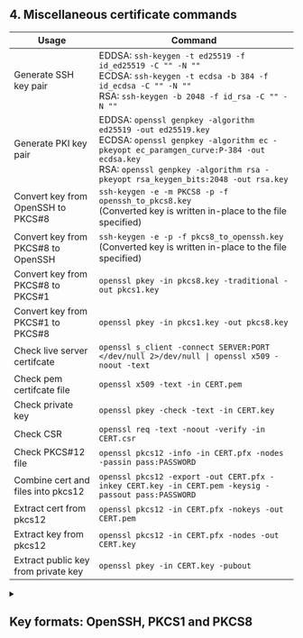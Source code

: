 ## 4. Miscellaneous certificate commands

|Usage|Command|
|---|---|
|Generate SSH key pair|EDDSA: `ssh-keygen -t ed25519 -f id_ed25519 -C "" -N ""`<br>ECDSA: `ssh-keygen -t ecdsa -b 384 -f id_ecdsa -C "" -N ""`<br>RSA: `ssh-keygen -b 2048 -f id_rsa -C "" -N ""`|
|Generate PKI key pair|EDDSA: `openssl genpkey -algorithm ed25519 -out ed25519.key`<br>ECDSA: `openssl genpkey -algorithm ec -pkeyopt ec_paramgen_curve:P-384 -out ecdsa.key`<br>RSA: `openssl genpkey -algorithm rsa -pkeyopt rsa_keygen_bits:2048 -out rsa.key`|
|Convert key from OpenSSH to PKCS#8|`ssh-keygen -e -m PKCS8 -p -f openssh_to_pkcs8.key`<br>(Converted key is written in-place to the file specified)|
|Convert key from PKCS#8 to OpenSSH|`ssh-keygen -e -p -f pkcs8_to_openssh.key`<br>(Converted key is written in-place to the file specified)|
|Convert key from PKCS#8 to PKCS#1|`openssl pkey -in pkcs8.key -traditional -out pkcs1.key`|
|Convert key from PKCS#1 to PKCS#8|`openssl pkey -in pkcs1.key -out pkcs8.key`|
|Check live server certifcate|`openssl s_client -connect SERVER:PORT </dev/null 2>/dev/null \| openssl x509 -noout -text`|
|Check pem certifcate file|`openssl x509 -text -in CERT.pem`|
|Check private key|`openssl pkey -check -text -in CERT.key`|
|Check CSR|`openssl req -text -noout -verify -in CERT.csr`|
|Check PKCS#12 file|`openssl pkcs12 -info -in CERT.pfx -nodes -passin pass:PASSWORD`|
|Combine cert and files into pkcs12|`openssl pkcs12 -export -out CERT.pfx -inkey CERT.key -in CERT.pem -keysig -passout pass:PASSWORD`|
|Extract cert from pkcs12|`openssl pkcs12 -in CERT.pfx -nokeys -out CERT.pem`|
|Extract key from pkcs12|`openssl pkcs12 -in CERT.pfx -nodes -out CERT.key`|
|Extract public key from private key|`openssl pkey -in CERT.key -pubout`|

<details><summary><h2>Key formats: OpenSSH, PKCS1 and PKCS8</h2></summary>

### 1. `ssh-keygen` generates keys in OpenSSH format

#### 1.1. EDDSA:

```console
[root@foxtrot ~]# ssh-keygen -t ed25519 -f id_ed25519 -C "" -N ""
Generating public/private ed25519 key pair.
Your identification has been saved in id_ed25519
Your public key has been saved in id_ed25519.pub
The key fingerprint is:
SHA256:EhP2s+9ycmcdkZPC9n6rH43yWL8h3hblgZfdf0Y1Xi0
The key's randomart image is:
+--[ED25519 256]--+
|      o         .|
|     . o      E.+|
|      o o  .  o+B|
|       o o  +.===|
|      . S  . o.=+|
|       . .    oo*|
|          . .+o=+|
|        o.o +==o+|
|         =.o.o=*+|
+----[SHA256]-----+
[root@foxtrot ~]# cat id_ed25519
-----BEGIN OPENSSH PRIVATE KEY-----
b3BlbnNzaC1rZXktdjEAAAAABG5vbmUAAAAEbm9uZQAAAAAAAAABAAAAMwAAAAtzc2gtZW
QyNTUxOQAAACAFUJkloiDT5MWxXA8E7YCH0hwRMvTYTrura6o8miPkKgAAAIh7jugme47o
JgAAAAtzc2gtZWQyNTUxOQAAACAFUJkloiDT5MWxXA8E7YCH0hwRMvTYTrura6o8miPkKg
AAAEA3Xmaw5GH4AC2HPzgrfo5JS7OMlHbpscEIHuZDWxTP1AVQmSWiINPkxbFcDwTtgIfS
HBEy9NhOu6trqjyaI+QqAAAAAAECAwQF
-----END OPENSSH PRIVATE KEY-----
```

#### 1.2. ECDSA:

```console
[root@foxtrot ~]# ssh-keygen -t ecdsa -b 384 -f id_ecdsa -C "" -N ""
Generating public/private ecdsa key pair.
Your identification has been saved in id_ecdsa
Your public key has been saved in id_ecdsa.pub
The key fingerprint is:
SHA256:rvBwjwu38a+c/mGdA6NTFaealivok0RrW1GBSSq+tVs
The key's randomart image is:
+---[ECDSA 384]---+
|       ..o... .  |
|       .o .  +   |
|    . .  .  o    |
|   . .. .  =     |
|    ....S.O      |
|     o++.+ = .   |
|    =o*+E + +    |
|     O+@ = . .   |
|      O+B+o      |
+----[SHA256]-----+
[root@foxtrot ~]# cat id_ecdsa
-----BEGIN OPENSSH PRIVATE KEY-----
b3BlbnNzaC1rZXktdjEAAAAABG5vbmUAAAAEbm9uZQAAAAAAAAABAAAAiAAAABNlY2RzYS
1zaGEyLW5pc3RwMzg0AAAACG5pc3RwMzg0AAAAYQQJImk1ZwYNIgyzkRSCc4zRix7Rb4jQ
0uhFpCGMHeAK4ebXhtiVCSmmFm85GcDKO27qpf1lqVAToJYGpnotVoLgKI1aL1HznV8kEZ
oSjvrNQlwjETHhv0gBXBsz6v3v/soAAADIX2Wf3l9ln94AAAATZWNkc2Etc2hhMi1uaXN0
cDM4NAAAAAhuaXN0cDM4NAAAAGEECSJpNWcGDSIMs5EUgnOM0Yse0W+I0NLoRaQhjB3gCu
Hm14bYlQkpphZvORnAyjtu6qX9ZalQE6CWBqZ6LVaC4CiNWi9R851fJBGaEo76zUJcIxEx
4b9IAVwbM+r97/7KAAAAMD/rPOIeD836x8wiCmcLxvhNs0GzIgO1oeuXHYCF4zixLjTUv0
UYNvkc48pRG2BhngAAAAA=
-----END OPENSSH PRIVATE KEY-----
```

#### 1.3. RSA:

```console
[root@foxtrot ~]# ssh-keygen -b 2048 -f id_rsa -C "" -N ""
Generating public/private rsa key pair.
Your identification has been saved in id_rsa
Your public key has been saved in id_rsa.pub
The key fingerprint is:
SHA256:rdliSfAWrFzFzx3yAgmFRuue8MlG/clTHIO1ZbM7S2Y
The key's randomart image is:
+---[RSA 2048]----+
|       .o=o.  ..o|
|       .oo+ .o.+o|
|      ..=  +.++o |
|     . * +  +.oo.|
|      + S o  .oE |
|       O B o o+ o|
|        & . =  . |
|       o .   .   |
|                 |
+----[SHA256]-----+
[root@foxtrot ~]# cat id_rsa
-----BEGIN OPENSSH PRIVATE KEY-----
b3BlbnNzaC1rZXktdjEAAAAABG5vbmUAAAAEbm9uZQAAAAAAAAABAAABFwAAAAdzc2gtcn
NhAAAAAwEAAQAAAQEArEDY23VOdThEkUxacpvabTcVqq8tFvZwnxrAgzqPrmq1y8lpKTu4
NfSZdZe38iEODKRSvLED1vZi0DFWcja+SOMSQEJrMc1gLt/JqxDLh9kktt3WFFO95GMdje
JTYK4gmlwW+jSSNNYTPXUJ2CcYsam252TlM3Qf2Q75UXinUkUhkHz0+JLpcFBqVZQt1vyd
z3AAjGsyiBBtZWP+/9979GcyUvr4HbBMNzdKhEzl10p4fGvWdgRhPU90hGBSxcU/vDgevg
geSgbD8Cvw4uaulsaZDXCdRoDGx28lmbfjtrVJtRVP+MicUqzI0D+fPXLFV89XzE9hsENy
ijzsyETo8QAAA7jRSQoZ0UkKGQAAAAdzc2gtcnNhAAABAQCsQNjbdU51OESRTFpym9ptNx
Wqry0W9nCfGsCDOo+uarXLyWkpO7g19Jl1l7fyIQ4MpFK8sQPW9mLQMVZyNr5I4xJAQmsx
zWAu38mrEMuH2SS23dYUU73kYx2N4lNgriCaXBb6NJI01hM9dQnYJxixqbbnZOUzdB/ZDv
lReKdSRSGQfPT4kulwUGpVlC3W/J3PcACMazKIEG1lY/7/33v0ZzJS+vgdsEw3N0qETOXX
Snh8a9Z2BGE9T3SEYFLFxT+8OB6+CB5KBsPwK/Di5q6WxpkNcJ1GgMbHbyWZt+O2tUm1FU
/4yJxSrMjQP589csVXz1fMT2GwQ3KKPOzIROjxAAAAAwEAAQAAAQABAf03nBPC9VrXiuEK
fUPKXAl3/Uyhm+LY8XOzInLZzPUsxywpKGvpjky4C25RP+hO9can2AH7Kw4B5KoAos/OVo
LCTLxhEK/2S9gIYWgMoeSR69GvWBwuLTZfukIteIAhFKnlpplWe3KmUaxM/xFcSu9SoplB
loic3dzJGt0HivTHMkD/9nLIkiaetskA/DBO+itKBJx7Z7w8MI8BR4IlXSywm+RGBBwjfQ
jLCi51BCG0yvOOdC/SEbdg1eWbhT79MLmnsBP2p7eSp7WP2+W3/FAjfUKpZLtKDaHwQQXL
CrvRkx10nGZDsmJRZKls9zWil6TJ0Mb4+xeHFRn2BdvJAAAAgQDJ7bm/cY4f/GfxDvHr2j
tyLfpcaDLf2mmr0g7E3kUSXou9rOExB3Z47J9sgtK7Qf51OgicjTFrRxHZkHENElhSd3mA
64cdM6Yw0sRTeeExRcnF7z1EyGDk/COkLqCw+wpiADlvekKErOuhTCpANH4Gko2dfBIdXm
uWihpzTkUCPwAAAIEA6QZHP9Yg19+Trg8QDlstz2ilwhJolHeG8YLkaiWQ/u8JbfBIo+w6
bcUsB46NlxRwZZEA7wy6qPZHcSZ/qshLJKO3BgZoOmZe1j0drpVMqIax6mbWhnHEk47a5l
5hgr6h9qdHcF3S2088o9rSHCkNbrjb8zRVgiu/3zimJhD7xGkAAACBAL08p9kCswBxjQ2v
/L3fuqWhPhLAyFjIgD5CWJfhys7DBRk09QHQj0mGCr1gjrhnfTyVFU9DZwOaWR6fecYBv2
c8SB1D8i3gw7wcQizka9pPBUJ4d4De2tL4Ztnn2uENFs5Q9zLUSuGU0syGV3MjMc+ItwPx
WXlkhegYmdXOQc9JAAAAAAEC
-----END OPENSSH PRIVATE KEY-----
```

### 2. `openssl` generates keys in PKCS8 format

#### 2.1. EDDSA:

```console
[root@foxtrot ~]# openssl genpkey -algorithm ed25519 -out ed25519_pkcs8.key
[root@foxtrot ~]# cat ed25519_pkcs8.key
-----BEGIN PRIVATE KEY-----
MC4CAQAwBQYDK2VwBCIEIJyWodKqZsYLw/kFFTJAGw8hLg0PW9KMb1IlbZ8QShnG
-----END PRIVATE KEY-----
```

#### 2.2. ECDSA:

```console
[root@foxtrot ~]# openssl genpkey -algorithm ec -pkeyopt ec_paramgen_curve:P-384 -out ecdsa_pkcs8.key
[root@foxtrot ~]# cat ecdsa_pkcs8.key
-----BEGIN PRIVATE KEY-----
MIG2AgEAMBAGByqGSM49AgEGBSuBBAAiBIGeMIGbAgEBBDBbLlWroJ85KnKFfa34
P4k3WtLRzfUV/MbFsQc88Kr1+kvQqhk/kMsBh/3XjVGLJeehZANiAASL2cJukCqs
w4ZYLU8ASlxgCze31Xgh/3LWx+3CziCDyr8IxGt2trOr0Hu4tMri+fySfCITXp8c
6N4AYdfgklBTBA7ujcf/cp00/NpQAXChYc8iHoRMz0Wsi12Zb3LVOjE=
-----END PRIVATE KEY-----
```

#### 2.3. RSA:

```console
[root@foxtrot ~]# openssl genpkey -algorithm rsa -pkeyopt rsa_keygen_bits:2048 -out rsa_pkcs8.key
............+..+.+...........+.+...+.....+.+.....+...+..........+...+...+.........+..+...+..........+........+...+....+...........+++++++++++++++++++++++++++++++++++++++++++++++++++++++++++++++++*..+......+...+..+....+...........+.+...+..+...+.+++++++++++++++++++++++++++++++++++++++++++++++++++++++++++++++++*..+.....+...............+.+......+..+...+....+....................+.+..............+.+...+..............+...............+.+......+........+.......+........+.+.................+.......+..+....+............+..+.......+..............+.+...+......+......+...+..+....+...........+.+...+............+..+......+.+.....+.........+......+..................+.+..+++++++++++++++++++++++++++++++++++++++++++++++++++++++++++++++++
.+..........+...............+......+..+.......+..............................+..+++++++++++++++++++++++++++++++++++++++++++++++++++++++++++++++++*..+...+............+...+....+......+.....+++++++++++++++++++++++++++++++++++++++++++++++++++++++++++++++++*............+...+...+......+...............+......+.........+.+...+..............+......+.........+.+..+...+.+.....+..........+.....+...+......+............+.......+..+......+...................+...+.....+...+....+......+..+.+..+.........................+..+......+....+..+.+............+..+....+.....+.......+.....+.........+...+..........+........+.......+...+++++++++++++++++++++++++++++++++++++++++++++++++++++++++++++++++
[root@foxtrot ~]# cat rsa_pkcs8.key
-----BEGIN PRIVATE KEY-----
MIIEvgIBADANBgkqhkiG9w0BAQEFAASCBKgwggSkAgEAAoIBAQDfm0rVrGvoflMp
IuDcn+RPrnEIDLpTmSUVJdJa2oWbp66RCPkra2bNqrTRfvqCepo8TsNtZwozaimH
mFJp511woGzew/s6oTgolwaWyEdXAKqvRMENe9R/SOpTOm3gWw2MdcE1Gpb1YmG/
J4UH6eSAsvQAcy/93SrsAZGVmwweWSFo9cC2QVCbSR1yNPU45NTEEsO5RSy9MSJJ
4F1yvdygxmhYqj+zMeR7ENFkCzYOR4o2Df3Z2iZWNe0q4JaVSePingC8YJ4u/UXi
n4nfqzEIozv/vLy4TwkiOkHwUAzq4uKFArUCmLDGYTC+4R+OFw8o7v92wBBxNnOr
VQ+yJAIDAgMBAAECggEAANDhG5laU3Mk168DeC8y5KZmBOeAINet7qz3OhvuBgX0
C7CU+ndL3QX5lctCQHg06rrZIf8Q1HagtU9i+1CFGej3YU5uV2XbNJq2MN877tYy
pK0VjPh5RuNXOdcX4meypvVqeH9sDiril9qLopUvn2m+nQwXsr0p3YDi0a7vcKvC
jmQEWn6z0Rs0YikKIIwewZOzZk93r6mbAUX9smfIj2WD0kepDWKVR8mNLt0nXM0p
CFU3I/tAIQRY/u1mYzbfnuhB4OGFoskGYHQ86TUPBUC5gce/JPRsGxwimi3Fug0J
RJvRjieJ+GCR2dOjWzDpzojC0W9Hyol2+v+oAIWGQQKBgQDi5oGWx33FDCP4lsVv
Qgvsuyv7BjXcF2gRyZ1oXa6LArwJ9nFVqN21ViAhZIJYGADA54DA6anrgP8FU13r
duPie4hBfgTPupJqrpAgdduKMHnVnRRlvxUNarK+lBHw9RXYLXRmdWAnbdp3a6NU
tdmGlySTKrnhDQU+6IGAnvix8wKBgQD8SKU4rWd0hOBC5iWBNPoSkSETApI5apii
+19H2aswPU9pTuWE6ChYplfx7IRXvXCPbmanAwnhPLHYaF4WbXz32ZrewGBz5hl6
f92gJLh4BWUlT0UrtXwiwV1OuSCK3lnZyRaK1XRZuOdvfunyBiLGBqGFKuLsTIU4
jAIzbyBjsQKBgQDVjcHWGbhj50NLywvT5UO38Yo5XuT+WwFWDH4cJmAK8e3tKogM
6TySWZcwFpsfMqgy5zClYMbOosBjUM2KuoFNPptFmMgKgz0fL2DzTDnu3CUvSgJS
qP+1ewD0ogQo12NR7aYqcLqpIZmG4EX/ipBLPqHr6UC9cjXHual5VyYWxQKBgQCI
VlX7qDJllL2BSdDw34lZaVbfaB9Pqhysz33xXV+XJTr6JSoCRlgveE3ErtXieL0Q
tlABZ7H6KAvQcK6QHkFPzChWws4dNDeGrP0/YzjRm9DKdelisqRQQAFF3uQISBt0
h6iIBMzpA/UGmyagpdI7BDBbwA58Nuoz4e36j86IMQKBgAO2+j0+XYmWE2RhhLdI
wyfxuPlNf4L6owtEtOz6OedwJleyP0EB5e9JyB8ONNf0VCFzw2B7+7pNCC7Sapbw
y/5uc1pu0jtzlIdjTgDW5DrRoQfjEyDRX1By5FgAtIf/ANDgLRQ4P0N5mZCBDd5W
yCQ1DMtlH6fxeRhSisvWwoxR
-----END PRIVATE KEY-----
```

### 3. `ssh-keygen` can convert keys between OpenSSH and PKCS8 formats

#### 3.1. EDDSA:

> [!Note]
> 
> OpenSSH doesn't currently support reading or writing Ed25519 keys in any format other than the OpenSSH native key format.
> 
> https://bugzilla.mindrot.org/show_bug.cgi?id=3195

- `ssh-keygen -e -m PKCS8 -p -f ed25519_pkcs8.key` does nothing
- `ssh-keygen -e -p -f id_ed25519` throws error: `Failed to load key id_ed25519: invalid format`

Alternatively, the [sshpk](https://www.npmjs.com/package/sshpk) npm package performs this conversion

|Usage|Command|
|---|---|
|Convert key from OpenSSH to PKCS#8|`sshpk-conv -p -t pkcs8 id_eddsa \| tee eddsa.key`|
|Convert key from PKCS#8 to OpenSSH|`sshpk-conv -p -t ssh eddsa_pkcs8.key \| tee id_eddsa`|

#### 3.2. ECDSA:

##### 3.2.1. OpenSSH to PKCS8

```console
[root@foxtrot ~]# mv id_ecdsa ecdsa_pkcs8.key
[root@foxtrot ~]# ssh-keygen -e -m PKCS8 -p -f ecdsa_pkcs8.key
Key has comment ''
Enter new passphrase (empty for no passphrase):
Enter same passphrase again:
Your identification has been saved with the new passphrase.
[root@foxtrot ~]# cat ecdsa_pkcs8.key
-----BEGIN PRIVATE KEY-----
MIG2AgEAMBAGByqGSM49AgEGBSuBBAAiBIGeMIGbAgEBBDA/6zziHg/N+sfMIgpn
C8b4TbNBsyIDtaHrlx2AheM4sS401L9FGDb5HOPKURtgYZ6hZANiAAQJImk1ZwYN
IgyzkRSCc4zRix7Rb4jQ0uhFpCGMHeAK4ebXhtiVCSmmFm85GcDKO27qpf1lqVAT
oJYGpnotVoLgKI1aL1HznV8kEZoSjvrNQlwjETHhv0gBXBsz6v3v/so=
-----END PRIVATE KEY-----
```

##### 3.2.2. PKCS8 to OpenSSH

```console
[root@foxtrot ~]# mv ecdsa_pkcs8.key id_ecdsa
[root@foxtrot ~]# ssh-keygen -e -p -f id_ecdsa
Enter new passphrase (empty for no passphrase):
Enter same passphrase again:
Your identification has been saved with the new passphrase.
[root@foxtrot ~]# cat id_ecdsa
-----BEGIN OPENSSH PRIVATE KEY-----
b3BlbnNzaC1rZXktdjEAAAAABG5vbmUAAAAEbm9uZQAAAAAAAAABAAAAiAAAABNlY2RzYS
1zaGEyLW5pc3RwMzg0AAAACG5pc3RwMzg0AAAAYQQJImk1ZwYNIgyzkRSCc4zRix7Rb4jQ
0uhFpCGMHeAK4ebXhtiVCSmmFm85GcDKO27qpf1lqVAToJYGpnotVoLgKI1aL1HznV8kEZ
oSjvrNQlwjETHhv0gBXBsz6v3v/soAAADIhAXncIQF53AAAAATZWNkc2Etc2hhMi1uaXN0
cDM4NAAAAAhuaXN0cDM4NAAAAGEECSJpNWcGDSIMs5EUgnOM0Yse0W+I0NLoRaQhjB3gCu
Hm14bYlQkpphZvORnAyjtu6qX9ZalQE6CWBqZ6LVaC4CiNWi9R851fJBGaEo76zUJcIxEx
4b9IAVwbM+r97/7KAAAAMD/rPOIeD836x8wiCmcLxvhNs0GzIgO1oeuXHYCF4zixLjTUv0
UYNvkc48pRG2BhngAAAAA=
-----END OPENSSH PRIVATE KEY-----
```

#### 3.3. RSA:

##### 3.3.1. OpenSSH to PKCS8

```console
[root@foxtrot ~]# mv id_rsa rsa_pkcs8.key
[root@foxtrot ~]# ssh-keygen -e -m PKCS8 -p -f rsa_pkcs8.key
Key has comment ''
Enter new passphrase (empty for no passphrase):
Enter same passphrase again:
Your identification has been saved with the new passphrase.
[root@foxtrot ~]# cat rsa_pkcs8.key
-----BEGIN PRIVATE KEY-----
MIIEvQIBADANBgkqhkiG9w0BAQEFAASCBKcwggSjAgEAAoIBAQCsQNjbdU51OESR
TFpym9ptNxWqry0W9nCfGsCDOo+uarXLyWkpO7g19Jl1l7fyIQ4MpFK8sQPW9mLQ
MVZyNr5I4xJAQmsxzWAu38mrEMuH2SS23dYUU73kYx2N4lNgriCaXBb6NJI01hM9
dQnYJxixqbbnZOUzdB/ZDvlReKdSRSGQfPT4kulwUGpVlC3W/J3PcACMazKIEG1l
Y/7/33v0ZzJS+vgdsEw3N0qETOXXSnh8a9Z2BGE9T3SEYFLFxT+8OB6+CB5KBsPw
K/Di5q6WxpkNcJ1GgMbHbyWZt+O2tUm1FU/4yJxSrMjQP589csVXz1fMT2GwQ3KK
POzIROjxAgMBAAECggEAAQH9N5wTwvVa14rhCn1DylwJd/1MoZvi2PFzsyJy2cz1
LMcsKShr6Y5MuAtuUT/oTvXGp9gB+ysOAeSqAKLPzlaCwky8YRCv9kvYCGFoDKHk
kevRr1gcLi02X7pCLXiAIRSp5aaZVntyplGsTP8RXErvUqKZQZaInN3cyRrdB4r0
xzJA//ZyyJImnrbJAPwwTvorSgSce2e8PDCPAUeCJV0ssJvkRgQcI30IywoudQQh
tMrzjnQv0hG3YNXlm4U+/TC5p7AT9qe3kqe1j9vlt/xQI31CqWS7Sg2h8EEFywq7
0ZMddJxmQ7JiUWSpbPc1opekydDG+PsXhxUZ9gXbyQKBgQDpBkc/1iDX35OuDxAO
Wy3PaKXCEmiUd4bxguRqJZD+7wlt8Eij7DptxSwHjo2XFHBlkQDvDLqo9kdxJn+q
yEsko7cGBmg6Zl7WPR2ulUyohrHqZtaGccSTjtrmXmGCvqH2p0dwXdLbTzyj2tIc
KQ1uuNvzNFWCK7/fOKYmEPvEaQKBgQC9PKfZArMAcY0Nr/y937qloT4SwMhYyIA+
QliX4crOwwUZNPUB0I9Jhgq9YI64Z308lRVPQ2cDmlken3nGAb9nPEgdQ/It4MO8
HEIs5GvaTwVCeHeA3trS+GbZ59rhDRbOUPcy1ErhlNLMhldzIzHPiLcD8Vl5ZIXo
GJnVzkHPSQKBgEkfDDqO4c17veavmVU37V8ZMnJ8vk5gV3rvnOdmFGK69ZWHAfRW
S1totNFGPU38PuzQHJ/muagNaAusjgE0Ssgbi3IbjpdMylOl5+uBtAVqBuhMDuMv
TgUTncMOOMEDOuWgRj2PY3woGBo+rxHhG/LzlSly8aYgPlw4dYKab7aJAoGAEBp+
ShhRtUL0duq3/kxwrLGY/62KHwwI5cNtmJctVAUChQ+dnebqmp4egdkarBSacrJZ
GuKofIUA+nsluLTjXdyiYmMq076hyXs6ImnZx70bvHlV6hCM3JEo53g0hxw/CZWY
Q6oPKT0p5x+zh2fCUF/Y+yvpqkvknUiiprAjp4kCgYEAye25v3GOH/xn8Q7x69o7
ci36XGgy39ppq9IOxN5FEl6LvazhMQd2eOyfbILSu0H+dToInI0xa0cR2ZBxDRJY
Und5gOuHHTOmMNLEU3nhMUXJxe89RMhg5PwjpC6gsPsKYgA5b3pChKzroUwqQDR+
BpKNnXwSHV5rlooac05FAj8=
-----END PRIVATE KEY-----
```

##### 3.3.2. PKCS8 to OpenSSH

```console
[root@foxtrot ~]# mv rsa_pkcs8.key id_rsa
[root@foxtrot ~]# ssh-keygen -e -p -f id_rsa
Enter new passphrase (empty for no passphrase):
Enter same passphrase again:
Your identification has been saved with the new passphrase.
[root@foxtrot ~]# cat id_rsa
-----BEGIN OPENSSH PRIVATE KEY-----
b3BlbnNzaC1rZXktdjEAAAAABG5vbmUAAAAEbm9uZQAAAAAAAAABAAABFwAAAAdzc2gtcn
NhAAAAAwEAAQAAAQEArEDY23VOdThEkUxacpvabTcVqq8tFvZwnxrAgzqPrmq1y8lpKTu4
NfSZdZe38iEODKRSvLED1vZi0DFWcja+SOMSQEJrMc1gLt/JqxDLh9kktt3WFFO95GMdje
JTYK4gmlwW+jSSNNYTPXUJ2CcYsam252TlM3Qf2Q75UXinUkUhkHz0+JLpcFBqVZQt1vyd
z3AAjGsyiBBtZWP+/9979GcyUvr4HbBMNzdKhEzl10p4fGvWdgRhPU90hGBSxcU/vDgevg
geSgbD8Cvw4uaulsaZDXCdRoDGx28lmbfjtrVJtRVP+MicUqzI0D+fPXLFV89XzE9hsENy
ijzsyETo8QAAA7jUU8jO1FPIzgAAAAdzc2gtcnNhAAABAQCsQNjbdU51OESRTFpym9ptNx
Wqry0W9nCfGsCDOo+uarXLyWkpO7g19Jl1l7fyIQ4MpFK8sQPW9mLQMVZyNr5I4xJAQmsx
zWAu38mrEMuH2SS23dYUU73kYx2N4lNgriCaXBb6NJI01hM9dQnYJxixqbbnZOUzdB/ZDv
lReKdSRSGQfPT4kulwUGpVlC3W/J3PcACMazKIEG1lY/7/33v0ZzJS+vgdsEw3N0qETOXX
Snh8a9Z2BGE9T3SEYFLFxT+8OB6+CB5KBsPwK/Di5q6WxpkNcJ1GgMbHbyWZt+O2tUm1FU
/4yJxSrMjQP589csVXz1fMT2GwQ3KKPOzIROjxAAAAAwEAAQAAAQABAf03nBPC9VrXiuEK
fUPKXAl3/Uyhm+LY8XOzInLZzPUsxywpKGvpjky4C25RP+hO9can2AH7Kw4B5KoAos/OVo
LCTLxhEK/2S9gIYWgMoeSR69GvWBwuLTZfukIteIAhFKnlpplWe3KmUaxM/xFcSu9SoplB
loic3dzJGt0HivTHMkD/9nLIkiaetskA/DBO+itKBJx7Z7w8MI8BR4IlXSywm+RGBBwjfQ
jLCi51BCG0yvOOdC/SEbdg1eWbhT79MLmnsBP2p7eSp7WP2+W3/FAjfUKpZLtKDaHwQQXL
CrvRkx10nGZDsmJRZKls9zWil6TJ0Mb4+xeHFRn2BdvJAAAAgQDJ7bm/cY4f/GfxDvHr2j
tyLfpcaDLf2mmr0g7E3kUSXou9rOExB3Z47J9sgtK7Qf51OgicjTFrRxHZkHENElhSd3mA
64cdM6Yw0sRTeeExRcnF7z1EyGDk/COkLqCw+wpiADlvekKErOuhTCpANH4Gko2dfBIdXm
uWihpzTkUCPwAAAIEA6QZHP9Yg19+Trg8QDlstz2ilwhJolHeG8YLkaiWQ/u8JbfBIo+w6
bcUsB46NlxRwZZEA7wy6qPZHcSZ/qshLJKO3BgZoOmZe1j0drpVMqIax6mbWhnHEk47a5l
5hgr6h9qdHcF3S2088o9rSHCkNbrjb8zRVgiu/3zimJhD7xGkAAACBAL08p9kCswBxjQ2v
/L3fuqWhPhLAyFjIgD5CWJfhys7DBRk09QHQj0mGCr1gjrhnfTyVFU9DZwOaWR6fecYBv2
c8SB1D8i3gw7wcQizka9pPBUJ4d4De2tL4Ztnn2uENFs5Q9zLUSuGU0syGV3MjMc+ItwPx
WXlkhegYmdXOQc9JAAAAAAEC
-----END OPENSSH PRIVATE KEY-----
```

### 4. `openssl` can convert keys between PKCS8 and PKCS1 formats

#### 4.1. EDDSA:

PKCS1 doesn't seem to be supported for EDDSA

```console
[root@foxtrot ~]# openssl pkey -in ed25519_pkcs8.key -traditional -out ed25519_pkcs1.key
80CBA973187F0000:error:0480006E:PEM routines:PEM_write_bio_PrivateKey_traditional:unsupported public key type:crypto/pem/pem_pkey.c:345:
[root@foxtrot ~]# openssl pkey -in ed25519_pkcs8.key
```

#### 4.2. ECDSA:

##### 4.2.1. PKCS8 to PKCS1:

```console
[root@foxtrot ~]# openssl pkey -in ecdsa_pkcs8.key -traditional -out ecdsa_pkcs1.key
[root@foxtrot ~]# cat ecdsa_pkcs1.key
-----BEGIN EC PRIVATE KEY-----
MIGkAgEBBDA/6zziHg/N+sfMIgpnC8b4TbNBsyIDtaHrlx2AheM4sS401L9FGDb5
HOPKURtgYZ6gBwYFK4EEACKhZANiAAQJImk1ZwYNIgyzkRSCc4zRix7Rb4jQ0uhF
pCGMHeAK4ebXhtiVCSmmFm85GcDKO27qpf1lqVAToJYGpnotVoLgKI1aL1HznV8k
EZoSjvrNQlwjETHhv0gBXBsz6v3v/so=
-----END EC PRIVATE KEY-----
```

##### 4.2.2. PKCS1 to PKCS8:

```console
[root@foxtrot ~]# openssl pkey -in ecdsa_pkcs1.key
-----BEGIN PRIVATE KEY-----
MIG2AgEAMBAGByqGSM49AgEGBSuBBAAiBIGeMIGbAgEBBDA/6zziHg/N+sfMIgpn
C8b4TbNBsyIDtaHrlx2AheM4sS401L9FGDb5HOPKURtgYZ6hZANiAAQJImk1ZwYN
IgyzkRSCc4zRix7Rb4jQ0uhFpCGMHeAK4ebXhtiVCSmmFm85GcDKO27qpf1lqVAT
oJYGpnotVoLgKI1aL1HznV8kEZoSjvrNQlwjETHhv0gBXBsz6v3v/so=
-----END PRIVATE KEY-----
```

#### 4.3. RSA:

##### 4.3.1. PKCS8 to PKCS1:

```console
[root@foxtrot ~]# openssl pkey -in rsa_pkcs8.key -traditional -out rsa_pkcs1.key
[root@foxtrot ~]# cat rsa_pkcs1.key
-----BEGIN RSA PRIVATE KEY-----
MIIEowIBAAKCAQEArEDY23VOdThEkUxacpvabTcVqq8tFvZwnxrAgzqPrmq1y8lp
KTu4NfSZdZe38iEODKRSvLED1vZi0DFWcja+SOMSQEJrMc1gLt/JqxDLh9kktt3W
FFO95GMdjeJTYK4gmlwW+jSSNNYTPXUJ2CcYsam252TlM3Qf2Q75UXinUkUhkHz0
+JLpcFBqVZQt1vydz3AAjGsyiBBtZWP+/9979GcyUvr4HbBMNzdKhEzl10p4fGvW
dgRhPU90hGBSxcU/vDgevggeSgbD8Cvw4uaulsaZDXCdRoDGx28lmbfjtrVJtRVP
+MicUqzI0D+fPXLFV89XzE9hsENyijzsyETo8QIDAQABAoIBAAEB/TecE8L1WteK
4Qp9Q8pcCXf9TKGb4tjxc7MictnM9SzHLCkoa+mOTLgLblE/6E71xqfYAfsrDgHk
qgCiz85WgsJMvGEQr/ZL2AhhaAyh5JHr0a9YHC4tNl+6Qi14gCEUqeWmmVZ7cqZR
rEz/EVxK71KimUGWiJzd3Mka3QeK9McyQP/2csiSJp62yQD8ME76K0oEnHtnvDww
jwFHgiVdLLCb5EYEHCN9CMsKLnUEIbTK8450L9IRt2DV5ZuFPv0wuaewE/ant5Kn
tY/b5bf8UCN9Qqlku0oNofBBBcsKu9GTHXScZkOyYlFkqWz3NaKXpMnQxvj7F4cV
GfYF28kCgYEA6QZHP9Yg19+Trg8QDlstz2ilwhJolHeG8YLkaiWQ/u8JbfBIo+w6
bcUsB46NlxRwZZEA7wy6qPZHcSZ/qshLJKO3BgZoOmZe1j0drpVMqIax6mbWhnHE
k47a5l5hgr6h9qdHcF3S2088o9rSHCkNbrjb8zRVgiu/3zimJhD7xGkCgYEAvTyn
2QKzAHGNDa/8vd+6paE+EsDIWMiAPkJYl+HKzsMFGTT1AdCPSYYKvWCOuGd9PJUV
T0NnA5pZHp95xgG/ZzxIHUPyLeDDvBxCLORr2k8FQnh3gN7a0vhm2efa4Q0WzlD3
MtRK4ZTSzIZXcyMxz4i3A/FZeWSF6BiZ1c5Bz0kCgYBJHww6juHNe73mr5lVN+1f
GTJyfL5OYFd675znZhRiuvWVhwH0VktbaLTRRj1N/D7s0Byf5rmoDWgLrI4BNErI
G4tyG46XTMpTpefrgbQFagboTA7jL04FE53DDjjBAzrloEY9j2N8KBgaPq8R4Rvy
85UpcvGmID5cOHWCmm+2iQKBgBAafkoYUbVC9Hbqt/5McKyxmP+tih8MCOXDbZiX
LVQFAoUPnZ3m6pqeHoHZGqwUmnKyWRriqHyFAPp7Jbi0413comJjKtO+ocl7OiJp
2ce9G7x5VeoQjNyRKOd4NIccPwmVmEOqDyk9Kecfs4dnwlBf2Psr6apL5J1Ioqaw
I6eJAoGBAMntub9xjh/8Z/EO8evaO3It+lxoMt/aaavSDsTeRRJei72s4TEHdnjs
n2yC0rtB/nU6CJyNMWtHEdmQcQ0SWFJ3eYDrhx0zpjDSxFN54TFFycXvPUTIYOT8
I6QuoLD7CmIAOW96QoSs66FMKkA0fgaSjZ18Eh1ea5aKGnNORQI/
-----END RSA PRIVATE KEY-----
```

##### 4.3.2. PKCS1 to PKCS8:

```console
[root@foxtrot ~]# openssl pkey -in rsa_pkcs1.key
-----BEGIN PRIVATE KEY-----
MIIEvQIBADANBgkqhkiG9w0BAQEFAASCBKcwggSjAgEAAoIBAQCsQNjbdU51OESR
TFpym9ptNxWqry0W9nCfGsCDOo+uarXLyWkpO7g19Jl1l7fyIQ4MpFK8sQPW9mLQ
MVZyNr5I4xJAQmsxzWAu38mrEMuH2SS23dYUU73kYx2N4lNgriCaXBb6NJI01hM9
dQnYJxixqbbnZOUzdB/ZDvlReKdSRSGQfPT4kulwUGpVlC3W/J3PcACMazKIEG1l
Y/7/33v0ZzJS+vgdsEw3N0qETOXXSnh8a9Z2BGE9T3SEYFLFxT+8OB6+CB5KBsPw
K/Di5q6WxpkNcJ1GgMbHbyWZt+O2tUm1FU/4yJxSrMjQP589csVXz1fMT2GwQ3KK
POzIROjxAgMBAAECggEAAQH9N5wTwvVa14rhCn1DylwJd/1MoZvi2PFzsyJy2cz1
LMcsKShr6Y5MuAtuUT/oTvXGp9gB+ysOAeSqAKLPzlaCwky8YRCv9kvYCGFoDKHk
kevRr1gcLi02X7pCLXiAIRSp5aaZVntyplGsTP8RXErvUqKZQZaInN3cyRrdB4r0
xzJA//ZyyJImnrbJAPwwTvorSgSce2e8PDCPAUeCJV0ssJvkRgQcI30IywoudQQh
tMrzjnQv0hG3YNXlm4U+/TC5p7AT9qe3kqe1j9vlt/xQI31CqWS7Sg2h8EEFywq7
0ZMddJxmQ7JiUWSpbPc1opekydDG+PsXhxUZ9gXbyQKBgQDpBkc/1iDX35OuDxAO
Wy3PaKXCEmiUd4bxguRqJZD+7wlt8Eij7DptxSwHjo2XFHBlkQDvDLqo9kdxJn+q
yEsko7cGBmg6Zl7WPR2ulUyohrHqZtaGccSTjtrmXmGCvqH2p0dwXdLbTzyj2tIc
KQ1uuNvzNFWCK7/fOKYmEPvEaQKBgQC9PKfZArMAcY0Nr/y937qloT4SwMhYyIA+
QliX4crOwwUZNPUB0I9Jhgq9YI64Z308lRVPQ2cDmlken3nGAb9nPEgdQ/It4MO8
HEIs5GvaTwVCeHeA3trS+GbZ59rhDRbOUPcy1ErhlNLMhldzIzHPiLcD8Vl5ZIXo
GJnVzkHPSQKBgEkfDDqO4c17veavmVU37V8ZMnJ8vk5gV3rvnOdmFGK69ZWHAfRW
S1totNFGPU38PuzQHJ/muagNaAusjgE0Ssgbi3IbjpdMylOl5+uBtAVqBuhMDuMv
TgUTncMOOMEDOuWgRj2PY3woGBo+rxHhG/LzlSly8aYgPlw4dYKab7aJAoGAEBp+
ShhRtUL0duq3/kxwrLGY/62KHwwI5cNtmJctVAUChQ+dnebqmp4egdkarBSacrJZ
GuKofIUA+nsluLTjXdyiYmMq076hyXs6ImnZx70bvHlV6hCM3JEo53g0hxw/CZWY
Q6oPKT0p5x+zh2fCUF/Y+yvpqkvknUiiprAjp4kCgYEAye25v3GOH/xn8Q7x69o7
ci36XGgy39ppq9IOxN5FEl6LvazhMQd2eOyfbILSu0H+dToInI0xa0cR2ZBxDRJY
Und5gOuHHTOmMNLEU3nhMUXJxe89RMhg5PwjpC6gsPsKYgA5b3pChKzroUwqQDR+
BpKNnXwSHV5rlooac05FAj8=
-----END PRIVATE KEY-----
```

</details>
